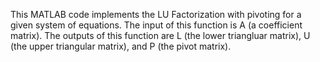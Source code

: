 This MATLAB code implements the LU Factorization with pivoting for a given system of equations. 
The input of this function is A (a coefficient matrix). The outputs of this function are L (the lower triangluar matrix), U (the upper triangular matrix), and P (the pivot matrix).

